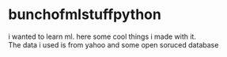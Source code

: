 # bunchofmlstuffpython
i wanted to learn ml. here some cool things i made with it.   
The data i used is from yahoo and some open soruced database
